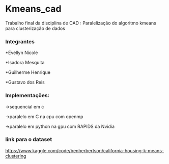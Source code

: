 # Kmeans_cad
Trabalho final da disciplina de CAD : Paralelização do algoritmo kmeans para clusterização de dados 

<h3>Integrantes</h3>

*Evellyn Nicole

*Isadora Mesquita

*Guilherme Henrique

*Gustavo dos Reis

<h3>Implementações:</h3>

->sequencial em c

->paralelo em C na cpu com openmp

->paralelo em python na gpu com RAPIDS da Nvidia

<h3>link para o dataset </h3>

https://www.kaggle.com/code/benherbertson/california-housing-k-means-clustering
